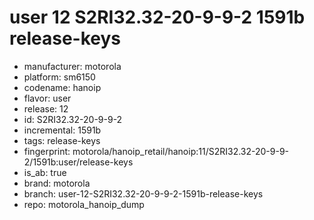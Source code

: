 # user 12 S2RI32.32-20-9-9-2 1591b release-keys
- manufacturer: motorola
- platform: sm6150
- codename: hanoip
- flavor: user
- release: 12
- id: S2RI32.32-20-9-9-2
- incremental: 1591b
- tags: release-keys
- fingerprint: motorola/hanoip_retail/hanoip:11/S2RI32.32-20-9-9-2/1591b:user/release-keys
- is_ab: true
- brand: motorola
- branch: user-12-S2RI32.32-20-9-9-2-1591b-release-keys
- repo: motorola_hanoip_dump
